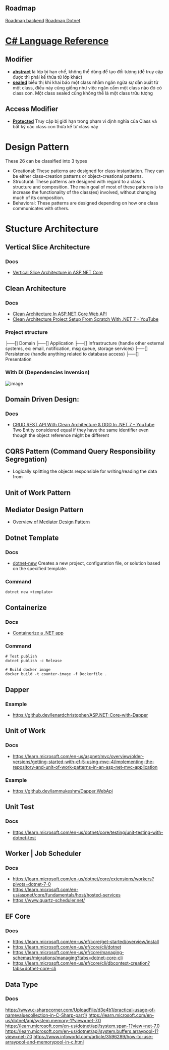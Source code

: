 ## Roadmap
[Roadmap backend](https://roadmap.sh/backend)
[Roadmap Dotnet](https://roadmap.sh/aspnet-core)

# [C# Language Reference](https://learn.microsoft.com/en-us/dotnet/csharp/language-reference/)
## Modifier
- [**abstract**](https://learn.microsoft.com/en-us/dotnet/csharp/language-reference/keywords/abstract) là lớp bị hạn chế, không thể dùng để tạo đối tượng (để truy cập được thì phải kế thừa từ lớp khác)
- [**sealed**](https://learn.microsoft.com/en-us/dotnet/csharp/language-reference/keywords/sealed) biểu thị khi khai báo một class nhằm ngăn ngừa sự dẫn xuất từ một class, điều này cũng giống như việc ngăn cấm một class nào đó có class con. Một class sealed cũng không thể là một class trừu tượng
## Access Modifier
- [**Protected**](https://learn.microsoft.com/en-us/dotnet/csharp/language-reference/keywords/protected) Truy cập bị giới hạn trong phạm vi định nghĩa của Class và bất kỳ các class con thừa kế từ class này

# Design Pattern
These 26 can be classified into 3 types
- Creational: These patterns are designed for class instantiation. They can be either class-creation patterns or object-creational patterns.
- Structural: These patterns are designed with regard to a class's structure and composition. The main goal of most of these patterns is to increase the functionality of the class(es) involved, without changing much of its composition.
- Behavioral: These patterns are designed depending on how one class communicates with others.

# Stucture Architecture
## Vertical Slice Architecture
### Docs
- [Vertical Slice Architecture in ASP.NET Core](https://code-maze.com/vertical-slice-architecture-aspnet-core/)

## Clean Architecture
### Docs
- [Clean Architecture In ASP.NET Core Web API](https://www.c-sharpcorner.com/article/clean-architecture-in-asp-net-core-web-api/)
- [Clean Architecture Project Setup From Scratch With .NET 7 - YouTube](https://www.youtube.com/watch?v=fe4iuaoxGbA)

### Project structure
├──[] Domain
├──[] Application
├──[] Infrastructure (handle other external systems, ex: email, notification, msg queue, storage services)
├──[] Persistence (handle anything related to database access)
├──[] Presentation

### With DI (Dependencies Inversion)

![image](https://github.com/minhnd410/lifelong-learning/assets/91967823/6611bf63-059c-469e-bd58-14d3fcf70255)

## Domain Driven Design:
### Docs
- [CRUD REST API With Clean Architecture & DDD In .NET 7 - YouTube](https://www.youtube.com/watch?v=nE2MjN54few) Two Entity considered equal if they have the same identifier even though the object reference might be different 

## CQRS Pattern (Command Query Responsibility Segregation)
- Logically splitting the objects responsible for writing/reading the data from 

## Unit of Work Pattern

## Mediator Design Pattern
- [Overview of Mediator Design Pattern](https://viblo.asia/p/mediator-design-pattern-tro-thu-dac-luc-cua-developers-m68Z0jVj5kG)


## Dotnet Template
### Docs
- [dotnet-new](https://learn.microsoft.com/en-us/dotnet/core/tools/dotnet-new) Creates a new project, configuration file, or solution based on the specified template.


### Command
```
dotnet new <template>
```

## Containerize
### Docs
- [Containerize a .NET app](https://learn.microsoft.com/en-us/dotnet/core/docker/build-container?tabs=windows&pivots=dotnet-7-0)


### Command
```
# Test publish 
dotnet publish -c Release

# Build docker image
docker build -t counter-image -f Dockerfile .
```

## Dapper
### Example
- https://github.dev/lenardchristopher/ASP.NET-Core-with-Dapper


## Unit of Work
### Docs
- https://learn.microsoft.com/en-us/aspnet/mvc/overview/older-versions/getting-started-with-ef-5-using-mvc-4/implementing-the-repository-and-unit-of-work-patterns-in-an-asp-net-mvc-application

### Example
- https://github.dev/iammukeshm/Dapper.WebApi


## Unit Test
### Docs
- https://learn.microsoft.com/en-us/dotnet/core/testing/unit-testing-with-dotnet-test


## Worker | Job Scheduler
### Docs
- https://learn.microsoft.com/en-us/dotnet/core/extensions/workers?pivots=dotnet-7-0
- https://learn.microsoft.com/en-us/aspnet/core/fundamentals/host/hosted-services
- https://www.quartz-scheduler.net/


## EF Core
### Docs
- https://learn.microsoft.com/en-us/ef/core/get-started/overview/install
- https://learn.microsoft.com/en-us/ef/core/cli/dotnet
- https://learn.microsoft.com/en-us/ef/core/managing-schemas/migrations/managing?tabs=dotnet-core-cli
- https://learn.microsoft.com/en-us/ef/core/cli/dbcontext-creation?tabs=dotnet-core-cli


## Data Type
### Docs
https://www.c-sharpcorner.com/UploadFile/d3e4b1/practical-usage-of-namevaluecollection-in-C-Sharp-part1/
https://learn.microsoft.com/en-us/dotnet/api/system.memory-1?view=net-7.0
https://learn.microsoft.com/en-us/dotnet/api/system.span-1?view=net-7.0
https://learn.microsoft.com/en-us/dotnet/api/system.buffers.arraypool-1?view=net-7.0
https://www.infoworld.com/article/3596289/how-to-use-arraypool-and-memorypool-in-c.html

